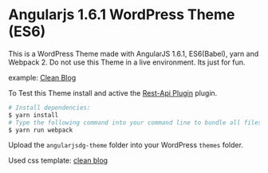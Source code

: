 # Angularjs 1.6.1 WordPress Theme (ES6)

This is a WordPress Theme made with AngularJS 1.6.1, ES6(Babel), yarn and Webpack 2. Do not use this Theme in a live environment. Its just for fun.

example: [Clean Blog](http://www.garrn.ch/sandbox/)

To Test this Theme install and active the [Rest-Api Plugin](https://wordpress.org/plugins/rest-api/) plugin.

```sh
# Install dependencies:
$ yarn install 
# Type the following command into your command line to bundle all files:
$ yarn run webpack
```

Upload the `angularjsdg-theme` folder into your WordPress `themes` folder.

Used css template: [clean blog](https://startbootstrap.com/template-overviews/clean-blog/)
